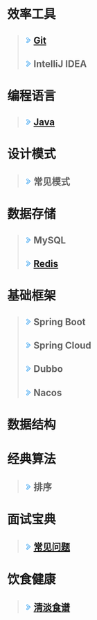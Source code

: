 # 效率工具
> ## ![](/images/arrow-right.png) [Git](git.html)
> ## ![](/images/arrow-right.png) IntelliJ IDEA

# 编程语言
> ## ![](/images/arrow-right.png) [Java](java.html)

# 设计模式
> ## ![](/images/arrow-right.png) 常见模式

# 数据存储
> ## ![](/images/arrow-right.png) MySQL
> ## ![](/images/arrow-right.png) [Redis](redis.html)

# 基础框架
> ## ![](/images/arrow-right.png) Spring Boot
> ## ![](/images/arrow-right.png) Spring Cloud
> ## ![](/images/arrow-right.png) Dubbo
> ## ![](/images/arrow-right.png) Nacos

# 数据结构

# 经典算法
> ## ![](/images/arrow-right.png) 排序

# 面试宝典
> ## ![](/images/arrow-right.png) [常见问题](interview-bible.html)

# 饮食健康
> ## ![](/images/arrow-right.png) [清淡食谱](healthy-diet.html)